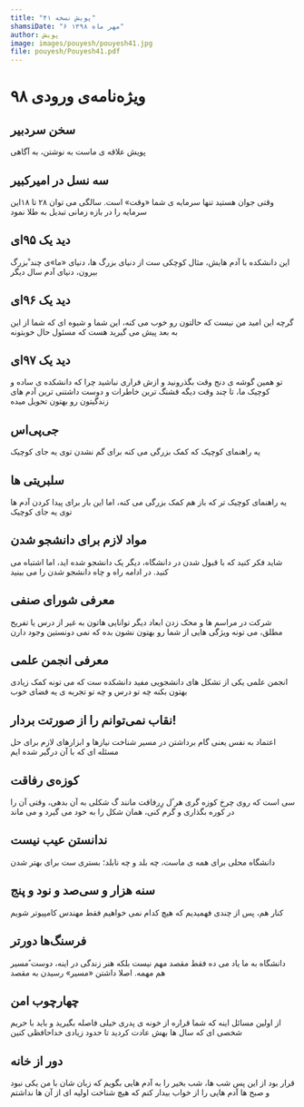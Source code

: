 ```yaml
---
title: "پویش نسخه ۴۱"
shamsiDate: "۶ مهر ماه ۱۳۹۸"
author: پویش
image: images/pouyesh/pouyesh41.jpg
file: pouyesh/Pouyesh41.pdf
---
```


ویژه‌نامه‌ی ورودی ۹۸
===============

سخن سردبیر
-------
پویش علاقه ی ماست به نوشتن، به آگاهی

سه نسل در امیرکبیر
---
وقتی جوان هستید تنها سرمایه ی شما «وقت» است.  سالگی می توان ۲۸ تا ۱۸این سرمایه را در بازه زمانی تبدیل به طلا نمود‍

دید یک ۹۵‌ای
---
این دانشکده با آدم هایش، مثال کوچکی ست از دنیای  بزرگ ها، دنیای «ما»ی چند ْبزرگ بیرون، دنیای آدم سال دیگر

دید یک ۹۶‌ای
---
گرچه این امید من نیست که حالتون رو خوب می کنه، این شما و شیوه ای که شما از این به بعد پیش می گیرید هست که مسئول حال خوبتونه

دید یک ۹۷‌ای
---
تو همین گوشه ی دنج وقت بگذرونید و ازش فراری نباشید چرا که دانشکده ی ساده و کوچیک ما، تا چند وقت دیگه قشنگ ترین خاطرات و دوست داشتنی ترین آدم های زندگیتون رو بهتون تحویل میده

جی‌پی‌اس
---
یه راهنمای کوچیک که کمک بزرگی می کنه برای گم نشدن توی یه جای کوچیک

سلبریتی ها
---
یه راهنمای کوچیک تر که باز هم کمک بزرگی می کنه، اما این بار برای پیدا کردن آدم ها توی یه جای کوچیک

مواد لازم برای دانشجو شدن 
---
شاید فکر کنید که با قبول شدن در دانشگاه، دیگر یک دانشجو شده اید، اما اشتباه می کنید. در ادامه راه و چاه دانشجو شدن را می بینید

معرفی شورای صنفی
---
شرکت در مراسم ها و محک زدن ابعاد دیگر توانایی هاتون به غیر از درس یا تفریح مطلق، می تونه ویژگی هایی از شما رو بهتون نشون بده که نمی دونستین وجود دارن 

معرفی انجمن علمی
---
انجمن علمی یکی از تشکل های دانشجویی مفید دانشکده ست که می تونه کمک زیادی بهتون بکنه چه تو درس و چه تو تجربه ی یه فضای خوب
 
نقاب نمی‌توانم را از صورتت بردار!
---
اعتماد به نفس یعنی گام برداشتن در مسیر شناخت نیازها و ابزارهای لازم برای حل مسئله ای که با آن درگیر شده ایم 

کوزه‌ی رفاقت
---
سی است که روی چرخ کوزه گری هر ُل رِرفاقت مانند گ شکلی به آن بدهی، وقتی آن را در کوره بگذاری و گرم کنی، همان شکل را به خود می گیرد و می ماند

ندانستن عیب نیست
---
دانشگاه محلی برای همه ی ماست، چه بلد و چه نابلد؛ بستری ست برای بهتر شدن

سنه هزار و سی‌صد و نود و پنج
---
کنار هم، پس از چندی فهمیدیم که هیچ کدام نمی خواهیم فقط مهندس کامپیوتر شویم

فرسنگ‌ها دورتر
---
دانشگاه به ما یاد می ده فقط مقصد مهم نیست بلکه  هنر زندگی در اینه، دوست ًمسیر هم مهمه. اصلا داشتن «مسیر» رسیدن به مقصد 

چهارچوب امن
---
از اولین مسائل اینه که شما قراره از خونه ی پدری خیلی فاصله بگیرید و باید با حریم شخصی  ای که سال ها بهش عادت کردید تا حدود زیادی خداحافظی کنین 

دور از خانه
---
قرار بود از این پس شب ها، شب بخیر را به آدم هایی بگویم که زبان شان با من یکی نبود و صبح ها آدم هایی را از خواب بیدار کنم که هیچ شناخت اولیه ای از آن ها نداشتم
